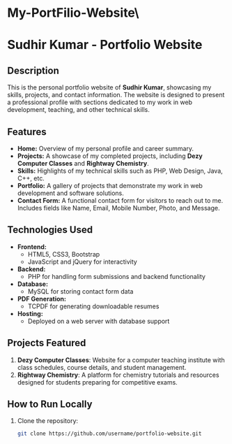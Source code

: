﻿# My-PortFilio-Website\





 # Sudhir Kumar - Portfolio Website

## Description
This is the personal portfolio website of **Sudhir Kumar**, showcasing my skills, projects, and contact information. The website is designed to present a professional profile with sections dedicated to my work in web development, teaching, and other technical skills.

## Features
- **Home:** Overview of my personal profile and career summary.
- **Projects:** A showcase of my completed projects, including **Dezy Computer Classes** and **Rightway Chemistry**.
- **Skills:** Highlights of my technical skills such as PHP, Web Design, Java, C++, etc.
- **Portfolio:** A gallery of projects that demonstrate my work in web development and software solutions.
- **Contact Form:** A functional contact form for visitors to reach out to me. Includes fields like Name, Email, Mobile Number, Photo, and Message.

## Technologies Used
- **Frontend:**
  - HTML5, CSS3, Bootstrap
  - JavaScript and jQuery for interactivity
- **Backend:**
  - PHP for handling form submissions and backend functionality
- **Database:**
  - MySQL for storing contact form data
- **PDF Generation:**
  - TCPDF for generating downloadable resumes
- **Hosting:**
  - Deployed on a web server with database support

## Projects Featured
1. **Dezy Computer Classes**: Website for a computer teaching institute with class schedules, course details, and student management.
2. **Rightway Chemistry**: A platform for chemistry tutorials and resources designed for students preparing for competitive exams.

## How to Run Locally
1. Clone the repository:
   ```bash
   git clone https://github.com/username/portfolio-website.git

